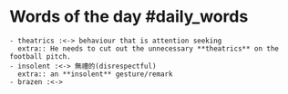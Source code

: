 # Words of the day #daily_words
	- theatrics :<-> behaviour that is attention seeking
	  extra:: He needs to cut out the unnecessary **theatrics** on the football pitch.
	- insolent :<-> 無禮的(disrespectful)
	  extra:: an **insolent** gesture/remark
	- brazen :<->
